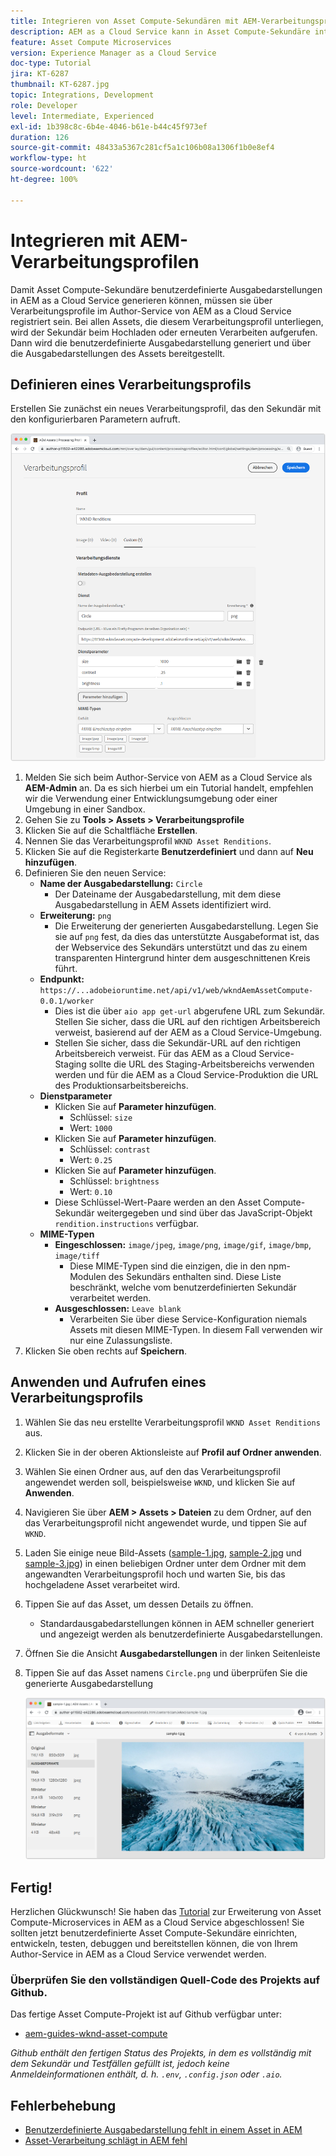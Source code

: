 ```yaml
---
title: Integrieren von Asset Compute-Sekundären mit AEM-Verarbeitungsprofilen
description: AEM as a Cloud Service kann in Asset Compute-Sekundäre integriert werden, die über AEM Assets-Verarbeitungsprofile für Adobe I/O Runtime bereitgestellt werden. Verarbeitungsprofile werden im Author-Service so konfiguriert, dass bestimmte Assets mit benutzerdefinierten Sekundären verarbeitet und die von den Sekundären generierten Dateien als Asset-Ausgabedarstellungen gespeichert werden.
feature: Asset Compute Microservices
version: Experience Manager as a Cloud Service
doc-type: Tutorial
jira: KT-6287
thumbnail: KT-6287.jpg
topic: Integrations, Development
role: Developer
level: Intermediate, Experienced
exl-id: 1b398c8c-6b4e-4046-b61e-b44c45f973ef
duration: 126
source-git-commit: 48433a5367c281cf5a1c106b08a1306f1b0e8ef4
workflow-type: ht
source-wordcount: '622'
ht-degree: 100%

---
```


# Integrieren mit AEM-Verarbeitungsprofilen

Damit Asset Compute-Sekundäre benutzerdefinierte Ausgabedarstellungen in AEM as a Cloud Service generieren können, müssen sie über Verarbeitungsprofile im Author-Service von AEM as a Cloud Service registriert sein. Bei allen Assets, die diesem Verarbeitungsprofil unterliegen, wird der Sekundär beim Hochladen oder erneuten Verarbeiten aufgerufen. Dann wird die benutzerdefinierte Ausgabedarstellung generiert und über die Ausgabedarstellungen des Assets bereitgestellt.

## Definieren eines Verarbeitungsprofils

Erstellen Sie zunächst ein neues Verarbeitungsprofil, das den Sekundär mit den konfigurierbaren Parametern aufruft.

![Verarbeitungsprofil](./assets/processing-profiles/new-processing-profile.png)

1. Melden Sie sich beim Author-Service von AEM as a Cloud Service als __AEM-Admin__ an. Da es sich hierbei um ein Tutorial handelt, empfehlen wir die Verwendung einer Entwicklungsumgebung oder einer Umgebung in einer Sandbox.
1. Gehen Sie zu __Tools > Assets > Verarbeitungsprofile__
1. Klicken Sie auf die Schaltfläche __Erstellen__.
1. Nennen Sie das Verarbeitungsprofil `WKND Asset Renditions`.
1. Klicken Sie auf die Registerkarte __Benutzerdefiniert__ und dann auf __Neu hinzufügen__.
1. Definieren Sie den neuen Service:
   + __Name der Ausgabedarstellung:__ `Circle`
      + Der Dateiname der Ausgabedarstellung, mit dem diese Ausgabedarstellung in AEM Assets identifiziert wird.
   + __Erweiterung:__ `png`
      + Die Erweiterung der generierten Ausgabedarstellung. Legen Sie sie auf `png` fest, da dies das unterstützte Ausgabeformat ist, das der Webservice des Sekundärs unterstützt und das zu einem transparenten Hintergrund hinter dem ausgeschnittenen Kreis führt.
   + __Endpunkt:__ `https://...adobeioruntime.net/api/v1/web/wkndAemAssetCompute-0.0.1/worker`
      + Dies ist die über `aio app get-url` abgerufene URL zum Sekundär. Stellen Sie sicher, dass die URL auf den richtigen Arbeitsbereich verweist, basierend auf der AEM as a Cloud Service-Umgebung.
      + Stellen Sie sicher, dass die Sekundär-URL auf den richtigen Arbeitsbereich verweist. Für das AEM as a Cloud Service-Staging sollte die URL des Staging-Arbeitsbereichs verwenden werden und für die AEM as a Cloud Service-Produktion die URL des Produktionsarbeitsbereichs.
   + __Dienstparameter__
      + Klicken Sie auf __Parameter hinzufügen__.
         + Schlüssel: `size`
         + Wert: `1000`
      + Klicken Sie auf __Parameter hinzufügen__.
         + Schlüssel: `contrast`
         + Wert: `0.25`
      + Klicken Sie auf __Parameter hinzufügen__.
         + Schlüssel: `brightness`
         + Wert: `0.10`
      + Diese Schlüssel-Wert-Paare werden an den Asset Compute-Sekundär weitergegeben und sind über das JavaScript-Objekt `rendition.instructions` verfügbar.
   + __MIME-Typen__
      + __Eingeschlossen:__ `image/jpeg`, `image/png`, `image/gif`, `image/bmp`, `image/tiff`
         + Diese MIME-Typen sind die einzigen, die in den npm-Modulen des Sekundärs enthalten sind. Diese Liste beschränkt, welche vom benutzerdefinierten Sekundär verarbeitet werden.
      + __Ausgeschlossen:__ `Leave blank`
         + Verarbeiten Sie über diese Service-Konfiguration niemals Assets mit diesen MIME-Typen. In diesem Fall verwenden wir nur eine Zulassungsliste.
1. Klicken Sie oben rechts auf __Speichern__.

## Anwenden und Aufrufen eines Verarbeitungsprofils

1. Wählen Sie das neu erstellte Verarbeitungsprofil `WKND Asset Renditions` aus.
1. Klicken Sie in der oberen Aktionsleiste auf __Profil auf Ordner anwenden__.
1. Wählen Sie einen Ordner aus, auf den das Verarbeitungsprofil angewendet werden soll, beispielsweise `WKND`, und klicken Sie auf __Anwenden__.
1. Navigieren Sie über __AEM > Assets > Dateien__ zu dem Ordner, auf den das Verarbeitungsprofil nicht angewendet wurde, und tippen Sie auf `WKND`.
1. Laden Sie einige neue Bild-Assets ([sample-1.jpg](../assets/samples/sample-1.jpg), [sample-2.jpg](../assets/samples/sample-2.jpg) und [sample-3.jpg](../assets/samples/sample-3.jpg)) in einen beliebigen Ordner unter dem Ordner mit dem angewandten Verarbeitungsprofil hoch und warten Sie, bis das hochgeladene Asset verarbeitet wird.
1. Tippen Sie auf das Asset, um dessen Details zu öffnen.
   + Standardausgabedarstellungen können in AEM schneller generiert und angezeigt werden als benutzerdefinierte Ausgabedarstellungen.
1. Öffnen Sie die Ansicht __Ausgabedarstellungen__ in der linken Seitenleiste
1. Tippen Sie auf das Asset namens `Circle.png` und überprüfen Sie die generierte Ausgabedarstellung

   ![Generierte Ausgabedarstellung](./assets/processing-profiles/rendition.png)

## Fertig!

Herzlichen Glückwunsch! Sie haben das [Tutorial](../overview.md) zur Erweiterung von Asset Compute-Microservices in AEM as a Cloud Service abgeschlossen! Sie sollten jetzt benutzerdefinierte Asset Compute-Sekundäre einrichten, entwickeln, testen, debuggen und bereitstellen können, die von Ihrem Author-Service in AEM as a Cloud Service verwendet werden.

### Überprüfen Sie den vollständigen Quell-Code des Projekts auf Github.

Das fertige Asset Compute-Projekt ist auf Github verfügbar unter:

+ [aem-guides-wknd-asset-compute](https://github.com/adobe/aem-guides-wknd-asset-compute)

_Github enthält den fertigen Status des Projekts, in dem es vollständig mit dem Sekundär und Testfällen gefüllt ist, jedoch keine Anmeldeinformationen enthält, d. h. `.env`, `.config.json` oder `.aio`._

## Fehlerbehebung

+ [Benutzerdefinierte Ausgabedarstellung fehlt in einem Asset in AEM](../troubleshooting.md#custom-rendition-missing-from-asset)
+ [Asset-Verarbeitung schlägt in AEM fehl](../troubleshooting.md#asset-processing-fails)

